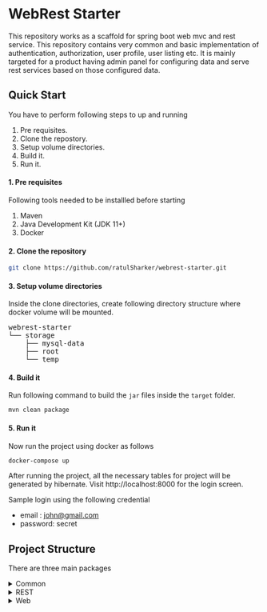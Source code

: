 # WebRest Starter #

This repository works as a scaffold for spring boot web mvc and rest service. This repository contains very common and basic implementation of authentication, authorization, user profile, user listing etc. It is mainly targeted for a product having admin panel for configuring data and serve rest services based on those configured data.

## Quick Start ##

You have to perform following steps to up and running

1. Pre requisites.
2. Clone the repostory.
3. Setup volume directories.
4. Build it.
5. Run it.

#### 1. Pre requisites ####
Following tools needed to be installled before starting

1. Maven
2. Java Development Kit (JDK 11+)
3. Docker

#### 2. Clone the repository ####
```sh
git clone https://github.com/ratulSharker/webrest-starter.git
```

#### 3. Setup volume directories ####
Inside the clone directories, create following directory structure where docker volume will be mounted.

<pre>
webrest-starter
└── storage
    ├── mysql-data
    ├── root
    └── temp
</pre>

#### 4. Build it ####
Run following command to build the `jar` files inside the `target` folder.

```sh
mvn clean package
```

#### 5. Run it ####
Now run the project using docker as follows

```sh
docker-compose up
```

After running the project, all the necessary tables for project will be generated by hibernate. Visit http://localhost:8000 for the login screen.

Sample login using the following credential

- email : john@gmail.com
- password: secret

## Project Structure ##

There are three main packages 

<details>
  <summary>Common</summary>
  <br/>
  This package contains common implementation for both REST & Web. It contains the configuration of beans, DTO declarations, Enum declaration, Entity declarations, Repository declaration, Service declarations and some Utils declarations.
</details>

<details>
  <summary>REST</summary>
  <br/>
  This package contains the implementation REST service specific. From the birds eye view, REST service's routes and controller declarations resides in this package. It shares the service portion from the Common package.
</details>

<details>
  <summary>Web</summary>
  <br/>
  This package contains Web related implementation. It declares a route file and their controller portion. Templates are served from templates inside of the resource folder. It shares the service implementations from Common package. For templating, <a href="https://www.thymeleaf.org/">Thymeleaf</a> is being used. In the front end <a href="https://jquery.com/">jQuery</a> and <a href="https://getbootstrap.com/">Bootstrap</a> is being used.
</details>
